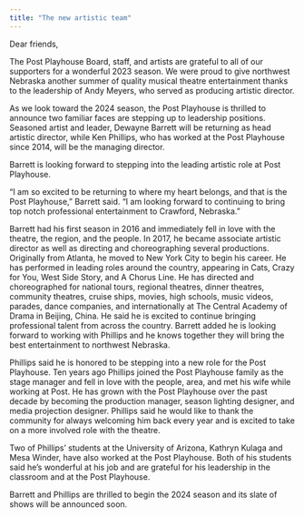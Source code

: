 ```yaml
---
title: "The new artistic team"
---
```


Dear friends,

The Post Playhouse Board, staff, and artists are grateful to all of our supporters for a wonderful 2023 season. We were proud to give northwest Nebraska another summer of quality musical theatre entertainment thanks to the leadership of Andy Meyers, who served as producing artistic director.

As we look toward the 2024 season, the Post Playhouse is thrilled to announce two familiar faces are stepping up to leadership positions. Seasoned artist and leader, Dewayne Barrett will be returning as head artistic director, while Ken Phillips, who has worked at the Post Playhouse since 2014, will be the managing director.

Barrett is looking forward to stepping into the leading artistic role at Post Playhouse.

“I am so excited to be returning to where my heart belongs, and that is the Post Playhouse,” Barrett said. “I am looking forward to continuing to bring top notch professional entertainment to Crawford, Nebraska.”

Barrett had his first season in 2016 and immediately fell in love with the theatre, the region, and the people. In 2017, he became associate artistic director as well as directing and choreographing several productions. Originally from Atlanta, he moved to New York City to begin his career. He has performed in leading roles around the country, appearing in Cats, Crazy for You, West Side Story, and A Chorus Line. He has directed and choreographed for national tours, regional theatres, dinner theatres, community theatres, cruise ships, movies, high schools, music videos, parades, dance companies, and internationally at The Central Academy of Drama in Beijing, China. He said he is excited to continue bringing professional talent from across the country. Barrett added he is looking forward to working with Phillips and he knows together they will bring the best entertainment to northwest Nebraska.

Phillips said he is honored to be stepping into a new role for the Post Playhouse. Ten years ago Phillips joined the Post Playhouse family as the stage manager and fell in love with the people, area, and met his wife while working at Post. He has grown with the Post Playhouse over the past decade by becoming the production manager, season lighting designer, and media projection designer. Phillips said he would like to thank the community for always welcoming him back every year and is excited to take on a more involved role with the theatre.

Two of Phillips’ students at the University of Arizona, Kathryn Kulaga and Mesa Winder, have also worked at the Post Playhouse. Both of his students said he’s wonderful at his job and are grateful for his leadership in the classroom and at the Post Playhouse.

Barrett and Phillips are thrilled to begin the 2024 season and its slate of shows will be announced soon.
